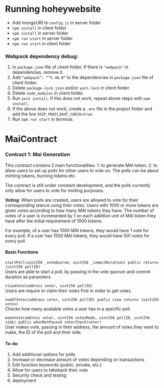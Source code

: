 # Running hoheywebsite

- Add mongoURI to `config.js` in server folder
- `npm install` in client folder
- `npm install` in server folder
- `npm run start` in server folder
- `npm run start` in client folder

### Webpack dependency debug:

1. In `package.json` file of client folder, If there is `"webpack"` in dependencies, remove it.
2. Add `“webpack”: “^5.48.0”` to the dependencies in `package.json` file of client folder.
3. Delete `package-lock.json` and/or `yarn.lock` in client folder.
4. Delete `node_modules` in client folder.
5. Run `yarn install`. If this does not work, repeat above steps with `npm install`.
6. If the above does not work, create a `.env` file in the project folder and add the line `SKIP_PREFLIGHT_CHECK=true`.
7. Run `npm run start` in terminal.

# MaiContract

### Contract 1: Mai Generation

This contract contains 2 main functionalities. 1: to generate MAI token; 2: to allow users to set up polls for other users to vote on. The polls can be about minting tokens, burning tokens etc.

The contract is still under constant development, and the polls currently only allow for users to vote for minting purposes.

**Voting**: When polls are created, users are allowed to vote for their corresponding stance using their votes. Users with 1000 or more tokens are given votes according to how many MAI tokens they have. The number of votes of a user is incremented by 1 on each addition unit of MAI token they have after the initial requirement of 1000 tokens.

For example, of a user has 1000 MAI tokens, they would have 1 vote for every poll. If a user has 1500 MAI tokens, they would have 501 votes for every poll.

#### Basic Functions

`startPoll(uint256 _voteQuorum, uint256 _commitDuration) public returns (uint256 pollID)`  
Users are able to start a poll, by passing in the vote quorum and commit duration as paramiters.

`claimVote(address voter, uint256 pollID)`  
Users are require to claim their votes first in order to get votes.

`numOfVotes(address voter, uint256 pollID) public view returns (uint256 votes)`  
Checks how many available votes a user has in a specific poll.

`makeVote(address voter, uint256 votesMade, uint256 pollID, uint256 side) public whenNotPaused voterCheck(voter)`  
User makes vote, passing in their address, the amount of votes they want to make, the ID of the poll and their side.

#### To-do

1. Add additional options for polls
2. Increase or decrease amount of votes depending on transactions
3. Edit function keywords (public, private, etc.)
4. Allow for users to takeback their vote
5. Security check and testing
6. deployment
